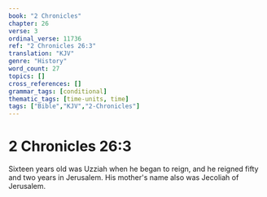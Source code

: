 ```yaml
---
book: "2 Chronicles"
chapter: 26
verse: 3
ordinal_verse: 11736
ref: "2 Chronicles 26:3"
translation: "KJV"
genre: "History"
word_count: 27
topics: []
cross_references: []
grammar_tags: [conditional]
thematic_tags: [time-units, time]
tags: ["Bible","KJV","2-Chronicles"]
---
```


# 2 Chronicles 26:3

Sixteen years old was Uzziah when he began to reign, and he reigned fifty and two years in Jerusalem. His mother's name also was Jecoliah of Jerusalem.
